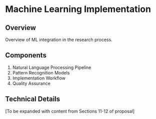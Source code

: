 # Machine Learning Implementation

## Overview
Overview of ML integration in the research process.

## Components
1. Natural Language Processing Pipeline
2. Pattern Recognition Models
3. Implementation Workflow
4. Quality Assurance

## Technical Details
[To be expanded with content from Sections 11-12 of proposal] 